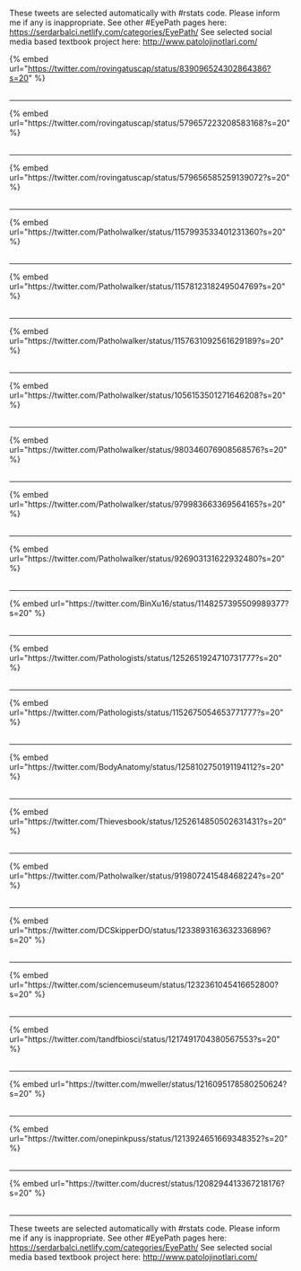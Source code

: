 

These tweets are selected automatically with #rstats code. Please inform me if any is inappropriate.
See other #EyePath pages here: https://serdarbalci.netlify.com/categories/EyePath/ 
See selected social media based textbook project here: http://www.patolojinotlari.com/

{% embed url="https://twitter.com/rovingatuscap/status/839096524302864386?s=20" %}<br>
<br>
<hr>
{% embed url="https://twitter.com/rovingatuscap/status/579657223208583168?s=20" %}<br>
<br>
<hr>
{% embed url="https://twitter.com/rovingatuscap/status/579656585259139072?s=20" %}<br>
<br>
<hr>
{% embed url="https://twitter.com/Patholwalker/status/1157993533401231360?s=20" %}<br>
<br>
<hr>
{% embed url="https://twitter.com/Patholwalker/status/1157812318249504769?s=20" %}<br>
<br>
<hr>
{% embed url="https://twitter.com/Patholwalker/status/1157631092561629189?s=20" %}<br>
<br>
<hr>
{% embed url="https://twitter.com/Patholwalker/status/1056153501271646208?s=20" %}<br>
<br>
<hr>
{% embed url="https://twitter.com/Patholwalker/status/980346076908568576?s=20" %}<br>
<br>
<hr>
{% embed url="https://twitter.com/Patholwalker/status/979983663369564165?s=20" %}<br>
<br>
<hr>
{% embed url="https://twitter.com/Patholwalker/status/926903131622932480?s=20" %}<br>
<br>
<hr>
{% embed url="https://twitter.com/BinXu16/status/1148257395509989377?s=20" %}<br>
<br>
<hr>
{% embed url="https://twitter.com/Pathologists/status/1252651924710731777?s=20" %}<br>
<br>
<hr>
{% embed url="https://twitter.com/Pathologists/status/1152675054653771777?s=20" %}<br>
<br>
<hr>
{% embed url="https://twitter.com/BodyAnatomy/status/1258102750191194112?s=20" %}<br>
<br>
<hr>
{% embed url="https://twitter.com/Thievesbook/status/1252614850502631431?s=20" %}<br>
<br>
<hr>
{% embed url="https://twitter.com/Patholwalker/status/919807241548468224?s=20" %}<br>
<br>
<hr>
{% embed url="https://twitter.com/DCSkipperDO/status/1233893163632336896?s=20" %}<br>
<br>
<hr>
{% embed url="https://twitter.com/sciencemuseum/status/1232361045416652800?s=20" %}<br>
<br>
<hr>
{% embed url="https://twitter.com/tandfbiosci/status/1217491704380567553?s=20" %}<br>
<br>
<hr>
{% embed url="https://twitter.com/mweller/status/1216095178580250624?s=20" %}<br>
<br>
<hr>
{% embed url="https://twitter.com/onepinkpuss/status/1213924651669348352?s=20" %}<br>
<br>
<hr>
{% embed url="https://twitter.com/ducrest/status/1208294413367218176?s=20" %}<br>
<br>
<hr>


These tweets are selected automatically with #rstats code. Please inform me if any is inappropriate.
See other #EyePath pages here: https://serdarbalci.netlify.com/categories/EyePath/ 
See selected social media based textbook project here: http://www.patolojinotlari.com/
